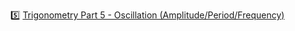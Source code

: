 :five: [Trigonometry Part 5 - Oscillation (Amplitude/Period/Frequency)](https://youtu.be/vSTz2T_a6lY)
